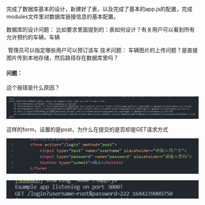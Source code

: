 完成了数据库基本的设计，新建好了表，以及完成了基本的app.js的配置，完成modules文件里对数据库链接信息的基本配置。


数据库的设计问题：
比如要求里面提到的：表如何设计？有关用户可以看到所有允许预约的车辆，车辆

​										管理员可以指定哪些用户可以预订该车
技术问题：
​    车辆图片的上传问题？是直接图片传到本地存储，然后路径存在数据库里吗？





#### 问题：

这个报错是什么原因？

![image-20220205112237134](problems.assets/image-20220205112237134.png)



这样的form，设置的是post，为什么在提交的是否却是GET请求方式

![image-20220208193507683](problems.assets/image-20220208193507683.png)

![image-20220208193543288](problems.assets/image-20220208193543288.png)